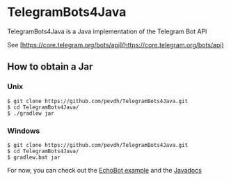 # TelegramBots4Java

TelegramBots4Java is a Java implementation of the Telegram Bot API

See [https://core.telegram.org/bots/api](https://core.telegram.org/bots/api)

## How to obtain a Jar

### Unix
```
$ git clone https://github.com/pevdh/TelegramBots4Java.git
$ cd TelegramBots4Java/
$ ./gradlew jar
```

### Windows
```
$ git clone https://github.com/pevdh/TelegramBots4Java.git
$ cd TelegramBots4Java/
$ gradlew.bat jar
```

For now, you can check out the [EchoBot example](https://github.com/pevdh/TelegramBots4Java/tree/master/EchoBot/src/main/java/co/vandenham/telegram/botapi/examples) and the [Javadocs](https://cdn.rawgit.com/pevdh/TelegramBots4Java/master/docs/index.html)
